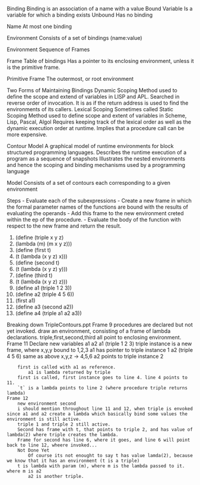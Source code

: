 Binding
	Binding is an association of a name with a value
Bound Variable
	Is a variable for which a binding exists
Unbound
	Has no binding

Name
	At most one binding

Environment
	Consists of a set of bindings (name:value)

Environment
	Sequence of Frames

Frame
	Table of bindings
	Has a pointer to its enclosing environment, unless it is the primitive frame.

Primitive Frame
	The outermost, or root environment

Two Forms of Maintaining Bindings
	Dynamic Scoping
		Method used to define the scope and extend of variables in LISP and APL.
		Searched in reverse order of invocation.
		It is as if the return address is used to find the environments of its callers.
	Lexical Scoping
		Sometimes called Static Scoping
		Method used to define scope and extent of variables in Scheme, Lisp, Pascal, Algol
		Requires keeping track of the lexical order as well as the dynamic execution order at runtime.
		Implies that a procedure call can be more expensive.

Contour Model
	A graphical model of runtime environments for block structured programming languages.
	Describes the runtime execution of a program as a sequence of snapshots
	Illustrates the nested environments and hence the scoping and binding mechanisms used by a programming language

Model
	Consists of a set of contours each corresponding to a given environment

Steps
	- Evaluate each of the subexpressions
	- Create a new frame in which the formal parameter names of the functions are bound with the results of evaluating the operands
	- Add this frame to the new environment creted within the ep of the procedure.
	- Evaluate the body of the function with respect to the new frame and return the result.

1. (define (triple x y z)
2.    (lambda (m) (m x y z))) 
3. (define (first t)
4.    (t (lambda (x y z) x)))
5. (define (second t)
6.    (t (lambda (x y z) y)))
7. (define (third t)
8.    (t (lambda (x y z) z)))
9. (define a1 (triple 1 2 3))
10. (define a2 (triple 4 5 6))
11. (first a1)
12. (define a3 (second a2))
13. (define a4 (triple a1 a2 a3))


Breaking down TripleContours.ppt
	Frame 9
		procedures are declared but not yet invoked.
		draw an environment, consisting of a frame of lambda declarations.
		triple,first,second,third all point to enclosing environment.
	Frame 11
		Declare new variables a1 a2
		a1
			(triple 1 2 3)
			triple instance is a new frame, where x,y,y bound to 1,2,3
			a1 has pointer to triple instance 1
		a2
			(triple 4 5 6)
			same as above
			x,y,z -> 4,5,6
			a2 points to triple instance 2

		first is called with a1 as reference.
			a1 is lambda returned by triple
		first is called, first instance goes to line 4. line 4 points to 11.
		`t` is a lambda points to line 2 (where procedure triple returns lambda)
	Frame 12
		new environment second
		i should mention throughout line 11 and 12, when triple is envoked since a1 and a2 create a lambda which basically bind some values the environment is still active.
		triple 1 and triple 2 still active.
		Second has frame with t, that points to triple 2, and has value of lambda(2) where triple creates the lambda.
		Frame for second has line 6, where it goes, and line 6 will point back to line 12, wheere invoked...
		Not Done Yet
			Of course its not enought to say t has value lamda(2), because we know that it has an environment (t is a triple)
		t is lambda with param (m), where m is the lambda passed to it. where m is a2
			a2 is another triple.

